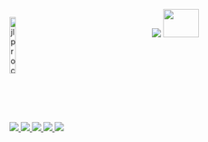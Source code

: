 <!-- Hi, I'm Jenyffer Prochno, a bachelor's student in Data Science at Uninter! -->

<!-- GitHub Stats -->
<div style="display: flex;">
  <div style="flex: 1;">
    <p>      
<div class="github-stats" style="display: flex; height: 200px;">
  <div style="flex: 1; width: 50%;">
    <p style="width: 50%; height: 50%;">
      <img src="https://github-readme-stats.vercel.app/api/top-langs?username=jlprochno&show_icons=true&locale=en&layout=compact&theme=gotham" alt="jlprochno_most_used_languages" style="width: 30%; height: 100%;" />
    </p>
  </div>  
  <div style="flex: 1;">
    <picture>
      <source 
  <div style="flex: 1; width: 50%;">
    <picture style="width: 50%; height: 100%;">
      <source
        srcset="https://github-readme-stats.vercel.app/api?username=jlprochno&show_icons=true&theme=dracula"
        media="(prefers-color-scheme: dark)"
      />
      <source
        srcset="https://github-readme-stats.vercel.app/api?username=jlprochno&show_icons=true&theme=dracula"
        media="(prefers-color-scheme: light), (prefers-color-scheme: no-preference)"
      />
      <img src="https://github-readme-stats.vercel.app/api?username=jlprochno&show_icons=true" />
      <img src="https://github-readme-stats.vercel.app/api?username=jlprochno&show_icons=true" style="width: 50%; height: 50%;" />
    </picture>
  </div>
</div>

<!-- Social Media Links -->
<div> 
  <a href="https://www.youtube.com/@jprochno" target="_blank">
    <img src="https://img.shields.io/badge/YouTube-FF0000?style=for-the-badge&logo=youtube&logoColor=white" target="_blank">
  </a>
  <a href="https://www.instagram.com/jlprochno/" target="_blank">
    <img src="https://img.shields.io/badge/-Instagram-%23E4405F?style=for-the-badge&logo=instagram&logoColor=white" target="_blank">
  </a>
  <a href="https://www.twitch.tv/jprochno" target="_blank">
    <img src="https://img.shields.io/badge/Twitch-9146FF?style=for-the-badge&logo=twitch&logoColor=white" target="_blank">
  </a>
  <a href="mailto:jlprochno@gmail.com">
    <img src="https://img.shields.io/badge/-Gmail-%23333?style=for-the-badge&logo=gmail&logoColor=white" target="_blank">
  </a>
  <a href="https://www.linkedin.com/in/jlprochno/" target="_blank">
    <img src="https://img.shields.io/badge/-LinkedIn-%230077B5?style=for-the-badge&logo=linkedin&logoColor=white" target="_blank">
  </a>
</div>
